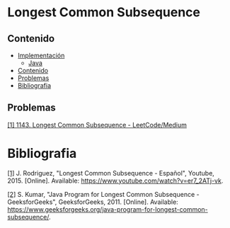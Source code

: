 # Longest Common Subsequence

## Contenido
* [Implementación](#)
    * [Java](#)
* [Contenido](#contenido)
* [Problemas](#problemas)
* [Bibliografia](#bibliografia)

## Problemas

[[1] 1143. Longest Common Subsequence - LeetCode/Medium](https://leetcode.com/problems/longest-common-subsequence/)

# Bibliografia

[[1]](https://www.youtube.com/watch?v=er7_2ATj-vk) J. Rodriguez, "Longest Common Subsequence - Español", Youtube, 2015. [Online]. Available: https://www.youtube.com/watch?v=er7_2ATj-vk.

[[2]](https://www.geeksforgeeks.org/java-program-for-longest-common-subsequence/) S. Kumar, "Java Program for Longest Common Subsequence - GeeksforGeeks", GeeksforGeeks, 2011. [Online]. Available: https://www.geeksforgeeks.org/java-program-for-longest-common-subsequence/.
